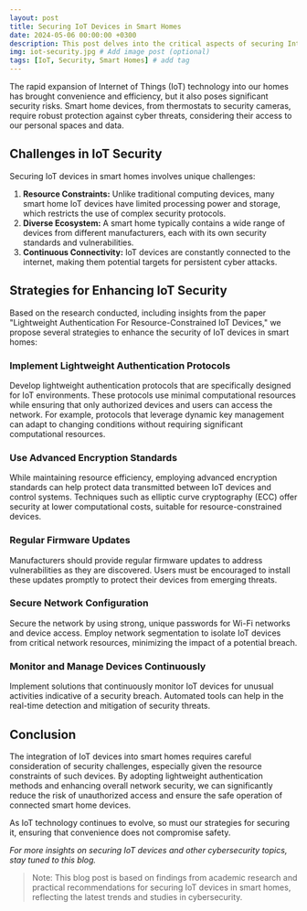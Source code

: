 ```yaml
---
layout: post
title: Securing IoT Devices in Smart Homes
date: 2024-05-06 00:00:00 +0300
description: This post delves into the critical aspects of securing Internet of Things (IoT) devices within smart homes, emphasizing lightweight authentication strategies tailored for resource-constrained environments. # Add post description (optional)
img: iot-security.jpg # Add image post (optional)
tags: [IoT, Security, Smart Homes] # add tag
---
```

The rapid expansion of Internet of Things (IoT) technology into our homes has brought convenience and efficiency, but it also poses significant security risks. Smart home devices, from thermostats to security cameras, require robust protection against cyber threats, considering their access to our personal spaces and data.

## Challenges in IoT Security

Securing IoT devices in smart homes involves unique challenges:

1. **Resource Constraints:** Unlike traditional computing devices, many smart home IoT devices have limited processing power and storage, which restricts the use of complex security protocols.
2. **Diverse Ecosystem:** A smart home typically contains a wide range of devices from different manufacturers, each with its own security standards and vulnerabilities.
3. **Continuous Connectivity:** IoT devices are constantly connected to the internet, making them potential targets for persistent cyber attacks.

## Strategies for Enhancing IoT Security

Based on the research conducted, including insights from the paper "Lightweight Authentication For Resource-Constrained IoT Devices," we propose several strategies to enhance the security of IoT devices in smart homes:

### Implement Lightweight Authentication Protocols

Develop lightweight authentication protocols that are specifically designed for IoT environments. These protocols use minimal computational resources while ensuring that only authorized devices and users can access the network. For example, protocols that leverage dynamic key management can adapt to changing conditions without requiring significant computational resources.

### Use Advanced Encryption Standards

While maintaining resource efficiency, employing advanced encryption standards can help protect data transmitted between IoT devices and control systems. Techniques such as elliptic curve cryptography (ECC) offer security at lower computational costs, suitable for resource-constrained devices.

### Regular Firmware Updates

Manufacturers should provide regular firmware updates to address vulnerabilities as they are discovered. Users must be encouraged to install these updates promptly to protect their devices from emerging threats.

### Secure Network Configuration

Secure the network by using strong, unique passwords for Wi-Fi networks and device access. Employ network segmentation to isolate IoT devices from critical network resources, minimizing the impact of a potential breach.

### Monitor and Manage Devices Continuously

Implement solutions that continuously monitor IoT devices for unusual activities indicative of a security breach. Automated tools can help in the real-time detection and mitigation of security threats.

## Conclusion

The integration of IoT devices into smart homes requires careful consideration of security challenges, especially given the resource constraints of such devices. By adopting lightweight authentication methods and enhancing overall network security, we can significantly reduce the risk of unauthorized access and ensure the safe operation of connected smart home devices.

As IoT technology continues to evolve, so must our strategies for securing it, ensuring that convenience does not compromise safety.

*For more insights on securing IoT devices and other cybersecurity topics, stay tuned to this blog.*

> Note: This blog post is based on findings from academic research and practical recommendations for securing IoT devices in smart homes, reflecting the latest trends and studies in cybersecurity.
